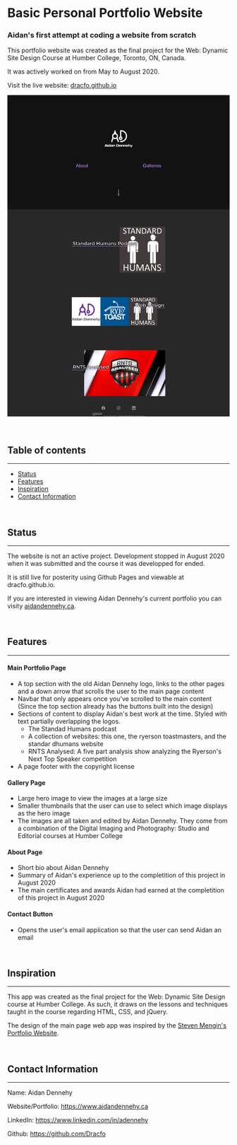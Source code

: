 # Basic Personal Portfolio Website
### Aidan's first attempt at coding a website from scratch
This portfolio website was created as the final project for the Web: Dynamic Site Design Course at Humber College, Toronto, ON, Canada.

It was actively worked on from May to August 2020.

Visit the live website: [dracfo.github.io](dracfo.github.io)

![Home Page Screenshot](Images/Aidan's_Webpage_Homepage_Full_Length.png)



<br>

## Table of contents
---
- [Status](#status)
- [Features](#features)
- [Inspiration](#inspiration)
- [Contact Information](#contact-information)




<br>

## Status
---
The website is not an active project. Development stopped in August 2020 when it was submitted and the course it was developped for ended.

It is still live for posterity using Github Pages and viewable at dracfo.github.io.

If you are interested in viewing Aidan Dennehy's current portfolio you can visity [aidandennehy.ca](www.aidandennehy.ca).



<br>

## Features
---
#### Main Portfolio Page
- A top section with the old Aidan Dennehy logo, links to the other pages and a down arrow that scrolls the user to the main page content
- Navbar that only appears once you've scrolled to the main content (Since the top section already has the buttons built into the design)
- Sections of content to display Aidan's best work at the time. Styled with text partially overlapping the logos.
    - The Standad Humans podcast
    - A collection of websites: this one, the ryerson toastmasters, and the standar dhumans website
    - RNTS Analysed: A five part analysis show analyzing the Ryerson's Next Top Speaker competition
- A page footer with the copyright license

#### Gallery Page
- Large hero image to view the images at a large size
- Smaller thumbnails that the user can use to select which image displays as the hero image
- The images are all taken and edited by Aidan Dennehy. They come from a combination of the Digital Imaging and Photography: Studio and Editorial courses at Humber College

#### About Page
- Short bio about Aidan Dennehy
- Summary of Aidan's experience up to the completition of this project in August 2020
- The main certificates and awards Aidan had earned at the completition of this project in August 2020

#### Contact Button
- Opens the user's email application so that the user can send Aidan an email




<br>

## Inspiration
---
This app was created as the final project for the Web: Dynamic Site Design course at Humber College. As such, it draws on the lessons and techniques taught in the course regarding HTML, CSS, and jQuery.

The design of the main page web app was inspired by the [Steven Mengin's Portfolio Website](https://www.stevenmengin.com/).



<br>

## Contact Information
---
Name: Aidan Dennehy

Website/Portfolio: https://www.aidandennehy.ca

LinkedIn: https://www.linkedin.com/in/adennehy

Github: https://github.com/Dracfo
